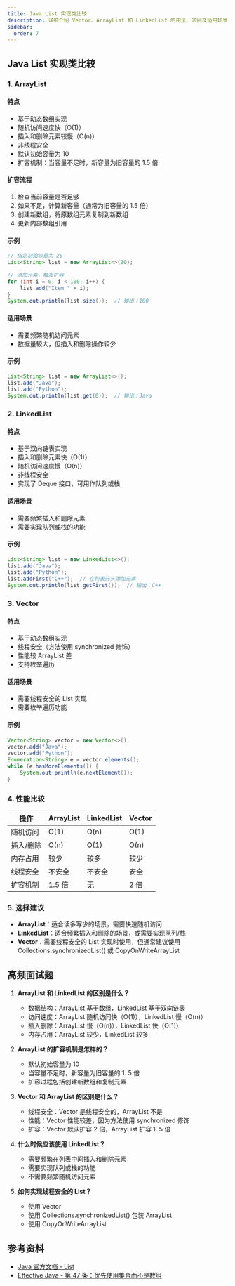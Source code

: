 ```yaml
---
title: Java List 实现类比较
description: 详细介绍 Vector、ArrayList 和 LinkedList 的用法、区别及适用场景
sidebar:
  order: 7
---
```


## Java List 实现类比较

### 1. ArrayList

#### 特点
- 基于动态数组实现
- 随机访问速度快（O(1)）
- 插入和删除元素较慢（O(n)）
- 非线程安全
- 默认初始容量为 10
- 扩容机制：当容量不足时，新容量为旧容量的 1.5 倍

#### 扩容流程
1. 检查当前容量是否足够
2. 如果不足，计算新容量（通常为旧容量的 1.5 倍）
3. 创建新数组，将原数组元素复制到新数组
4. 更新内部数组引用

#### 示例
```java
// 指定初始容量为 20
List<String> list = new ArrayList<>(20);

// 添加元素，触发扩容
for (int i = 0; i < 100; i++) {
    list.add("Item " + i);
}
System.out.println(list.size());  // 输出：100
```

#### 适用场景
- 需要频繁随机访问元素
- 数据量较大，但插入和删除操作较少

#### 示例
```java
List<String> list = new ArrayList<>();
list.add("Java");
list.add("Python");
System.out.println(list.get(0));  // 输出：Java
```

### 2. LinkedList

#### 特点
- 基于双向链表实现
- 插入和删除元素快（O(1)）
- 随机访问速度慢（O(n)）
- 非线程安全
- 实现了 Deque 接口，可用作队列或栈

#### 适用场景
- 需要频繁插入和删除元素
- 需要实现队列或栈的功能

#### 示例
```java
List<String> list = new LinkedList<>();
list.add("Java");
list.add("Python");
list.addFirst("C++");  // 在列表开头添加元素
System.out.println(list.getFirst());  // 输出：C++
```

### 3. Vector

#### 特点
- 基于动态数组实现
- 线程安全（方法使用 synchronized 修饰）
- 性能较 ArrayList 差
- 支持枚举遍历

#### 适用场景
- 需要线程安全的 List 实现
- 需要枚举遍历功能

#### 示例
```java
Vector<String> vector = new Vector<>();
vector.add("Java");
vector.add("Python");
Enumeration<String> e = vector.elements();
while (e.hasMoreElements()) {
    System.out.println(e.nextElement());
}
```

### 4. 性能比较

| 操作         | ArrayList | LinkedList | Vector   |
|--------------|-----------|------------|----------|
| 随机访问     | O(1)      | O(n)       | O(1)     |
| 插入/删除    | O(n)      | O(1)       | O(n)     |
| 内存占用     | 较少      | 较多       | 较少     |
| 线程安全     | 不安全    | 不安全     | 安全     |
| 扩容机制     | 1.5 倍    | 无         | 2 倍     |

### 5. 选择建议

- **ArrayList**：适合读多写少的场景，需要快速随机访问
- **LinkedList**：适合频繁插入和删除的场景，或需要实现队列/栈
- **Vector**：需要线程安全的 List 实现时使用，但通常建议使用 Collections.synchronizedList() 或 CopyOnWriteArrayList

## 高频面试题

1. **ArrayList 和 LinkedList 的区别是什么？**
   - 数据结构：ArrayList 基于数组，LinkedList 基于双向链表
   - 访问速度：ArrayList 随机访问快（O(1)），LinkedList 慢（O(n)）
   - 插入删除：ArrayList 慢（O(n)），LinkedList 快（O(1)）
   - 内存占用：ArrayList 较少，LinkedList 较多

2. **ArrayList 的扩容机制是怎样的？**
   - 默认初始容量为 10
   - 当容量不足时，新容量为旧容量的 1. 5 倍
   - 扩容过程包括创建新数组和复制元素

3. **Vector 和 ArrayList 的区别是什么？**
   - 线程安全：Vector 是线程安全的，ArrayList 不是
   - 性能：Vector 性能较差，因为方法使用 synchronized 修饰
   - 扩容：Vector 默认扩容 2 倍，ArrayList 扩容 1. 5 倍

4. **什么时候应该使用 LinkedList？**
   - 需要频繁在列表中间插入和删除元素
   - 需要实现队列或栈的功能
   - 不需要频繁随机访问元素

5. **如何实现线程安全的 List？**
   - 使用 Vector
   - 使用 Collections.synchronizedList() 包装 ArrayList
   - 使用 CopyOnWriteArrayList

## 参考资料

- [Java 官方文档 - List](https://docs.oracle.com/javase/8/docs/api/java/util/List.html)
- [Effective Java - 第 47 条：优先使用集合而不是数组](https://book.douban.com/subject/30412517/)


